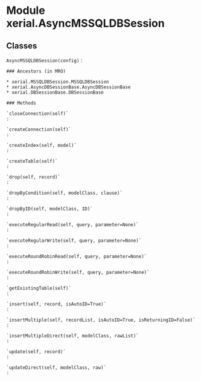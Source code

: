 Module xerial.AsyncMSSQLDBSession
=================================

Classes
-------

`AsyncMSSQLDBSession(config)`
:   

    ### Ancestors (in MRO)

    * xerial.MSSQLDBSession.MSSQLDBSession
    * xerial.AsyncDBSessionBase.AsyncDBSessionBase
    * xerial.DBSessionBase.DBSessionBase

    ### Methods

    `closeConnection(self)`
    :

    `createConnection(self)`
    :

    `createIndex(self, model)`
    :

    `createTable(self)`
    :

    `drop(self, record)`
    :

    `dropByCondition(self, modelClass, clause)`
    :

    `dropByID(self, modelClass, ID)`
    :

    `executeRegularRead(self, query, parameter=None)`
    :

    `executeRegularWrite(self, query, parameter=None)`
    :

    `executeRoundRobinRead(self, query, parameter=None)`
    :

    `executeRoundRobinWrite(self, query, parameter=None)`
    :

    `getExistingTable(self)`
    :

    `insert(self, record, isAutoID=True)`
    :

    `insertMultiple(self, recordList, isAutoID=True, isReturningID=False)`
    :

    `insertMultipleDirect(self, modelClass, rawList)`
    :

    `update(self, record)`
    :

    `updateDirect(self, modelClass, raw)`
    :